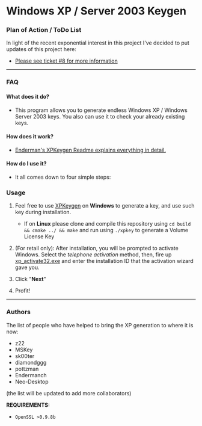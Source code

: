 # **Windows XP / Server 2003 Keygen**

### **Plan of Action / ToDo List**

In light of the recent exponential interest in this project I've decided to put updates of this project here:

* [Please see ticket #8 for more information](https://github.com/Neo-Desktop/WindowsXPKg/issues/8)


------

### **FAQ**

#### **What does it do?**

* This program allows you to generate endless Windows XP / Windows Server 2003 keys.
  You also can use it to check your already existing keys.

#### **How does it work?**

* [Enderman's XPKeygen Readme explains everything in detail.](https://github.com/Endermanch/XPKeygen)

#### **How do I use it?**

* It all comes down to four simple steps:


### **Usage**
1. Feel free to use [XPKeygen](https://github.com/Endermanch/XPKeygen) on **Windows** to generate a key, and use such key during installation.

    * If on **Linux** please clone and compile this repository using `cd build && cmake ../ && make` and run using `./xpkey` to generate a Volume License Key

2. (For retail only): After installation, you will be prompted to activate Windows. Select the *telephone activation* method, then, fire up [xp_activate32.exe](https://archive.org/details/xp_activate32_202305) and enter the installation ID that the activation wizard gave you.

3. Click "**Next**"

4. Profit!


------


### Authors
The list of people who have helped to bring the XP generation to where it is now:
* z22
* MSKey
* sk00ter
* diamondggg
* pottzman
* Endermanch
* Neo-Desktop

(the list will be updated to add more collaborators)

**REQUIREMENTS:**

* `OpenSSL >0.9.8b`